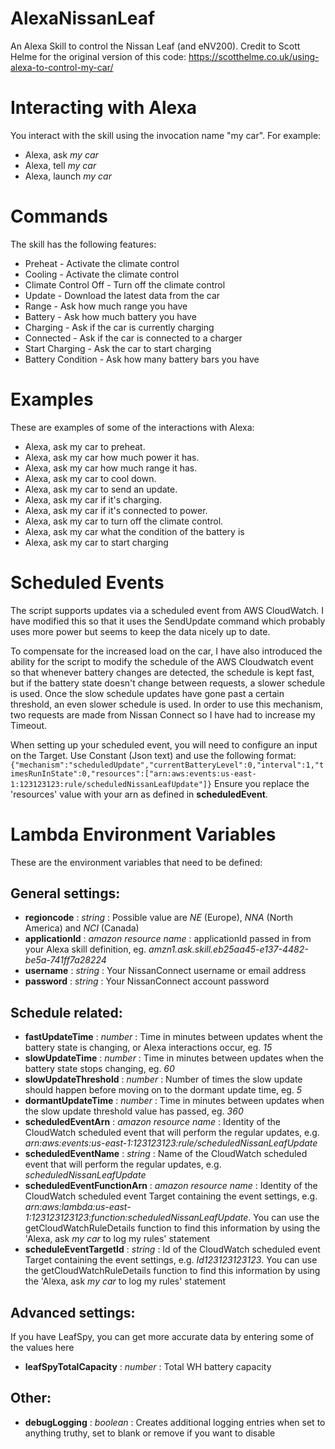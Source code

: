 # AlexaNissanLeaf
An Alexa Skill to control the Nissan Leaf (and eNV200).
Credit to Scott Helme for the original version of this code: https://scotthelme.co.uk/using-alexa-to-control-my-car/

# Interacting with Alexa
You interact with the skill using the invocation name "my car". For example:

* Alexa, ask *my car*
* Alexa, tell *my car*
* Alexa, launch *my car*

# Commands
The skill has the following features:

* Preheat - Activate the climate control
* Cooling - Activate the climate control
* Climate Control Off - Turn off the climate control
* Update - Download the latest data from the car
* Range - Ask how much range you have
* Battery - Ask how much battery you have
* Charging - Ask if the car is currently charging
* Connected - Ask if the car is connected to a charger
* Start Charging - Ask the car to start charging
* Battery Condition - Ask how many battery bars you have

# Examples
These are examples of some of the interactions with Alexa:

* Alexa, ask my car to preheat.
* Alexa, ask my car how much power it has.
* Alexa, ask my car how much range it has.
* Alexa, ask my car to cool down. 
* Alexa, ask my car to send an update. 
* Alexa, ask my car if it's charging.
* Alexa, ask my car if it's connected to power.
* Alexa, ask my car to turn off the climate control.
* Alexa, ask my car what the condition of the battery is
* Alexa, ask my car to start charging

# Scheduled Events
The script supports updates via a scheduled event from AWS CloudWatch. I have modified this so that it uses the SendUpdate command which probably uses more power but seems to keep the data nicely up to date.

To compensate for the increased load on the car, I have also introduced the ability for the script to modify the schedule of the AWS Cloudwatch event so that whenever battery changes are detected, the schedule is kept fast, but if the battery state doesn't change between requests, a slower schedule is used. Once the slow schedule updates have gone past a certain threshold, an even slower schedule is used.
In order to use this mechanism, two requests are made from Nissan Connect so I have had to increase my Timeout.

When setting up your scheduled event, you will need to configure an input on the Target. Use Constant (Json text) and use the following format:
`{"mechanism":"scheduledUpdate","currentBatteryLevel":0,"interval":1,"timesRunInState":0,"resources":["arn:aws:events:us-east-1:123123123:rule/scheduledNissanLeafUpdate"]}`
Ensure you replace the 'resources' value with your arn as defined in **scheduledEvent**.

# Lambda Environment Variables
These are the environment variables that need to be defined:

## General settings:
* **regioncode** : _string_
: Possible value are _NE_ (Europe), _NNA_ (North America) and _NCI_ (Canada)
* **applicationId** : _amazon resource name_
: applicationId passed in from your Alexa skill definition, eg. _amzn1.ask.skill.eb25aa45-e137-4482-be5a-741ff7a28224_
* **username** : _string_
: Your NissanConnect username or email address
* **password** : _string_
: Your NissanConnect account password

## Schedule related:
* **fastUpdateTime** : _number_
: Time in minutes between updates whent the battery state is changing, or Alexa interactions occur, eg. _15_
* **slowUpdateTime** : _number_
: Time in minutes between updates when the battery state stops changing, eg. _60_
* **slowUpdateThreshold** : _number_
: Number of times the slow update should happen before moving on to the dormant update time, eg. _5_
* **dormantUpdateTime** : _number_
: Time in minutes between updates when the slow update threshold value has passed, eg. _360_
* **scheduledEventArn** : _amazon resource name_
: Identity of the CloudWatch scheduled event that will perform the regular updates, e.g. _arn:aws:events:us-east-1:123123123:rule/scheduledNissanLeafUpdate_
* **scheduledEventName** : _string_
: Name of the CloudWatch scheduled event that will perform the regular updates, e.g. _scheduledNissanLeafUpdate_
* **scheduledEventFunctionArn** : _amazon resource name_
: Identity of the CloudWatch scheduled event Target containing the event settings, e.g. _arn:aws:lambda:us-east-1:123123123123:function:scheduledNissanLeafUpdate_. You can use the getCloudWatchRuleDetails function to find this information by using the 'Alexa, ask *my car* to log my rules' statement
* **scheduleEventTargetId** : _string_
: Id of the CloudWatch scheduled event Target containing the event settings, e.g. _Id123123123123_. You can use the getCloudWatchRuleDetails function to find this information by using the 'Alexa, ask *my car* to log my rules' statement

## Advanced settings:
If you have LeafSpy, you can get more accurate data by entering some of the values here

* **leafSpyTotalCapacity** : _number_
: Total WH battery capacity

## Other:
* **debugLogging** : _boolean_
: Creates additional logging entries when set to anything truthy, set to blank or remove if you want to disable
